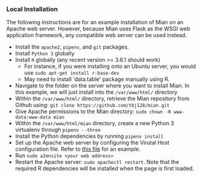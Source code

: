 ### Local Installation
The following instructions are for an example installation of Mian on an Apache web server. However, because Mian uses Flask as the WSGI web application framework, any compatible web server can be used instead.

- Install the `apache2`, `pipenv`, and `git` packages.
- Install `Python 3` globally
- Install `R` globally (any recent version >= 3.6.1 should work)
  - For instance, if you were installing onto an Ubuntu server, you would use `sudo apt-get install r-base-dev`
  - May need to install 'data.table' package manually using R.
- Navigate to the folder on the server where you want to install Mian. In this example, we will just install into the `/var/www/html/` directory
- Within the `/var/www/html/` directory, retrieve the Mian repository from Github using: `git clone https://github.com/tbj128/mian.git`
- Give Apache permissions to the Mian directory: `sudo chown -R www-data:www-data mian`
- Within the `/var/www/html/mian` directory, create a new Python 3 virtualenv through `pipenv --three`
- Install the Python dependencies by running `pipenv install`
- Set up the Apache web server by configuring the Virutal Host configuration file. Refer to [this file](https://gist.github.com/tbj128/e998b01f5a03d5c7d49bd056f153e7a6) for an example.
- Run `sudo a2ensite <your web address>`
- Restart the Apache server: `sudo apachectl restart`. Note that the required R dependencies will be installed when the page is first loaded.

